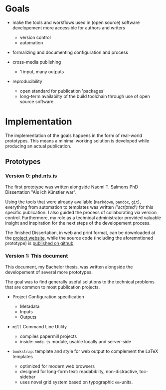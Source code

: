# Goals

- make the tools and workflows used in (open source) software developement more accessible for authors and writers
    - version control 
    - automation

- formalizing and documenting configuration and process

- cross-media publishing
    * 1 input, many outputs

- reproducibility 
    * open standard for publication 'packages'
    * long-term availabilty of the build toolchain through use of open source software 



# Implementation

The implementation of the goals happens in the form of real-world prototypes. 
This means a minimal working solution is developed while producing an actual publication.

## Prototypes

### Version 0: phd.nts.is

The first prototype was written alongside Naomi T. Salmons PhD Dissertation 
"Als ich Künstler war".

Using the tools that were already available (`Markdown`, `pandoc`, `git`), 
everything from automation to templates was written *('scripted')* for this specific publication. I also guided the process of collaborating via version control. Furthermore, my role as a technical administrator provided valuable insight and inspiration for the next steps of the developement process.

The finished Dissertation, in web and print format, can be downloaded at 
the [project website](http://phd.nts.is), 
while the source code (including the aforemntioned prototype) is [published on github](http://github.com/NTS/PhD).

### Version 1: This document

This document, my Bachelor thesis, was written alongside the developement of several more prototypes.

The goal was to find generally useful solutions to the technical problems that are common to most publication projects.

- Project Configuration specification
    * Metadata
    * Inputs
    * Outputs

- `mill` Command Line Utility
    * compiles papermill projects
    * inside: `node.js` module, usable locally and server-side

- `bookstrap`: template and style for web output to complement the LaTeX templates
    * optimized for modern web browsers
    * designed for long-form text: readabiblity, non-distractive, toc-sidebar
    * uses novel grid system based on typographic `em`-units.
